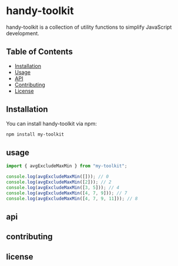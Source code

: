 # handy-toolkit

handy-toolkit is a collection of utility functions to simplify JavaScript development.

## Table of Contents

- [Installation](#installation)
- [Usage](#usage)
- [API](#api)
- [Contributing](#contributing)
- [License](#license)

## Installation

You can install handy-toolkit via npm:

```bash
npm install my-toolkit
```

## usage

```javascript
import { avgExcludeMaxMin } from "my-toolkit";

console.log(avgExcludeMaxMin([])); // 0
console.log(avgExcludeMaxMin([2])); // 2
console.log(avgExcludeMaxMin([3, 5])); // 4
console.log(avgExcludeMaxMin([4, 7, 9])); // 7
console.log(avgExcludeMaxMin([4, 7, 9, 11])); // 8
```

## api

## contributing

## license
